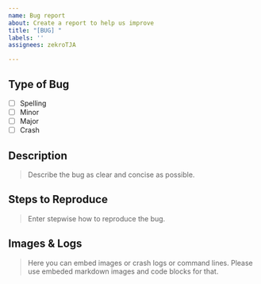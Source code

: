 ```yaml
---
name: Bug report
about: Create a report to help us improve
title: "[BUG] "
labels: ''
assignees: zekroTJA

---
```


## Type of Bug

- [ ] Spelling
- [ ] Minor
- [ ] Major
- [ ] Crash

## Description
> Describe the bug as clear and concise as possible.

## Steps to Reproduce
> Enter stepwise how to reproduce the bug.

## Images & Logs
> Here you can embed images or crash logs or command lines.
> Please use embeded markdown images and code blocks for that.
